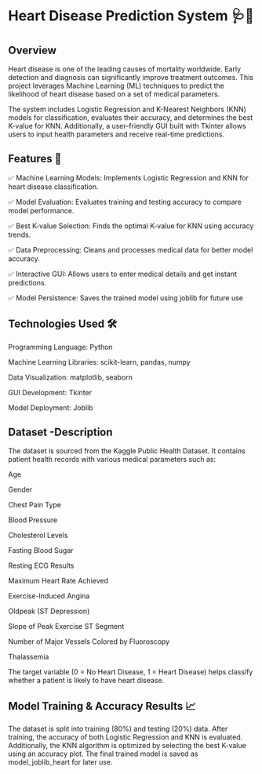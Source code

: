 # Heart Disease Prediction System 🩺💖
## Overview

Heart disease is one of the leading causes of mortality worldwide. Early detection and diagnosis can significantly improve treatment outcomes. This project leverages Machine Learning (ML) techniques to predict the likelihood of heart disease based on a set of medical parameters.

The system includes Logistic Regression and K-Nearest Neighbors (KNN) models for classification, evaluates their accuracy, and determines the best K-value for KNN. Additionally, a user-friendly GUI built with Tkinter allows users to input health parameters and receive real-time predictions.

## Features 🚀
✅ Machine Learning Models: Implements Logistic Regression and KNN for heart disease classification.

✅ Model Evaluation: Evaluates training and testing accuracy to compare model performance.

✅ Best K-value Selection: Finds the optimal K-value for KNN using accuracy trends.

✅ Data Preprocessing: Cleans and processes medical data for better model accuracy.

✅ Interactive GUI: Allows users to enter medical details and get instant predictions.

✅ Model Persistence: Saves the trained model using joblib for future use

## Technologies Used 🛠️

Programming Language: Python

Machine Learning Libraries: scikit-learn, pandas, numpy

Data Visualization: matplotlib, seaborn

GUI Development: Tkinter

Model Deployment: Joblib

## Dataset -Description

The dataset is sourced from the Kaggle Public Health Dataset. It contains patient health records with various medical parameters such as:

Age

Gender

Chest Pain Type

Blood Pressure

Cholesterol Levels

Fasting Blood Sugar

Resting ECG Results

Maximum Heart Rate Achieved

Exercise-Induced Angina

Oldpeak (ST Depression)

Slope of Peak Exercise ST Segment

Number of Major Vessels Colored by Fluoroscopy

Thalassemia

The target variable (0 = No Heart Disease, 1 = Heart Disease) helps classify whether a patient is likely to have heart disease.

## Model Training & Accuracy Results 📈

The dataset is split into training (80%) and testing (20%) data. After training, the accuracy of both Logistic Regression and KNN is evaluated.
Additionally, the KNN algorithm is optimized by selecting the best K-value using an accuracy plot. The final trained model is saved as model_joblib_heart for later use.
